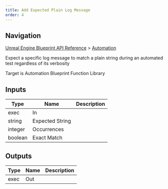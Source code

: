 ```yaml
---
title: Add Expected Plain Log Message
order: 4
---
```

## Navigation

[Unreal Engine Blueprint API Reference](https://dev.epicgames.com/documentation/en-us/unreal-engine/BlueprintAPI) > [Automation](https://dev.epicgames.com/documentation/en-us/unreal-engine/BlueprintAPI/Automation)

Expect a specific log message to match a plain string during an automated test regardless of its verbosity

Target is Automation Blueprint Function Library

## Inputs

| Type | Name | Description |
| --- | --- | --- |
| exec | In |  |
| string | Expected String |  |
| integer | Occurrences |  |
| boolean | Exact Match |  |

## Outputs

| Type | Name | Description |
| --- | --- | --- |
| exec | Out |  |
